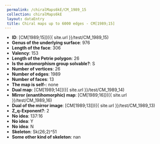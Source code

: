 ```yaml
--- 
 permalink: /chiralMaps6kE/CM_1989_15 
 collection: chiralMaps6kE
 layout: dataEntry
 title: Chiral maps up to 6000 edges - CM[1989;15]
---
```


- **ID**: [CM[1989;15]]({{ site.url }}/test/CM_1989_15)
- **Genus of the underlying surface**: 976
- **Length of the face**: 306
- **Valency**: 153
- **Length of the Petrie polygon**: 26
- **Is the automorphism group solvable?**: S
- **Number of vertices**: 26
- **Number of edges**: 1989
- **Number of faces**: 13
- **The map is self-**: none
- **Dual map**: [CM[1989;14]]({{ site.url }}/test/CM_1989_14)
- **Mirror (enantihomorphic) map**: [CM[1989;16]]({{ site.url }}/test/CM_1989_16)
- **Dual of the mirror image**: [CM[1989;13]]({{ site.url }}/test/CM_1989_13)
- **Z_q-Exponent?**: 2
- **No idea**:  137:16
- **No idea**: Y
- **No idea**: N
- **Skeleton**: Sk(26;2)^51
- **Some other kind of skeleton**: nan
